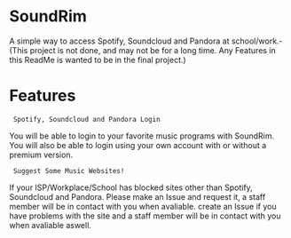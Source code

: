 # SoundRim
A simple way to access Spotify, Soundcloud and Pandora at school/work.-
(This project is not done, and may not be for a long time. Any Features in this ReadMe is wanted to be in the final project.)

   # Features
   
     Spotify, Soundcloud and Pandora Login
  You will be able to login to your favorite music programs with SoundRim.
  You will also be able to login using your own account with or without a premium version.
 
     Suggest Some Music Websites!
   If your ISP/Workplace/School has blocked sites other than Spotify, Soundcloud and Pandora. Please make an Issue and request it, a staff member will be in contact with you when avaliable.
   create an Issue if you have problems with the site and a staff member will be in contact with you when avaliable aswell.

